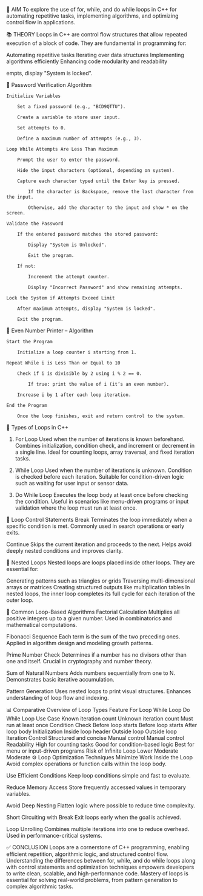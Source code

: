 🎯 AIM
To explore the use of for, while, and do while loops in C++ for automating repetitive tasks, implementing algorithms, and optimizing control flow in applications.

📚 THEORY
Loops in C++ are control flow structures that allow repeated execution of a block of code. They are fundamental in programming for:

Automating repetitive tasks
Iterating over data structures
Implementing algorithms efficiently
Enhancing code modularity and readability

empts, display "System is locked".

🔐 Password Verification Algorithm

    Initialize Variables

        Set a fixed password (e.g., "BCD9QTTU").

        Create a variable to store user input.

        Set attempts to 0.

        Define a maximum number of attempts (e.g., 3).

    Loop While Attempts Are Less Than Maximum

        Prompt the user to enter the password.

        Hide the input characters (optional, depending on system).

        Capture each character typed until the Enter key is pressed.

            If the character is Backspace, remove the last character from the input.

            Otherwise, add the character to the input and show * on the screen.

    Validate the Password

        If the entered password matches the stored password:

            Display "System is Unlocked".

            Exit the program.

        If not:

            Increment the attempt counter.

            Display "Incorrect Password" and show remaining attempts.

    Lock the System if Attempts Exceed Limit

        After maximum attempts, display "System is locked".

        Exit the program.

 🔢 Even Number Printer – Algorithm

    Start the Program

        Initialize a loop counter i starting from 1.

    Repeat While i is Less Than or Equal to 10

        Check if i is divisible by 2 using i % 2 == 0.

            If true: print the value of i (it’s an even number).

        Increase i by 1 after each loop iteration.

    End the Program

        Once the loop finishes, exit and return control to the system.
        
🔄 Types of Loops in C++
1. For Loop
Used when the number of iterations is known beforehand.
Combines initialization, condition check, and increment or decrement in a single line.
Ideal for counting loops, array traversal, and fixed iteration tasks.

2. While Loop
Used when the number of iterations is unknown.
Condition is checked before each iteration.
Suitable for condition-driven logic such as waiting for user input or sensor data.

3. Do While Loop
Executes the loop body at least once before checking the condition.
Useful in scenarios like menu-driven programs or input validation where the loop must run at least once.

🧭 Loop Control Statements
Break
Terminates the loop immediately when a specific condition is met.
Commonly used in search operations or early exits.

Continue
Skips the current iteration and proceeds to the next.
Helps avoid deeply nested conditions and improves clarity.

🔁 Nested Loops
Nested loops are loops placed inside other loops. They are essential for:

Generating patterns such as triangles or grids
Traversing multi-dimensional arrays or matrices
Creating structured outputs like multiplication tables
In nested loops, the inner loop completes its full cycle for each iteration of the outer loop.

🧠 Common Loop-Based Algorithms
Factorial Calculation
Multiplies all positive integers up to a given number.
Used in combinatorics and mathematical computations.

Fibonacci Sequence
Each term is the sum of the two preceding ones.
Applied in algorithm design and modeling growth patterns.

Prime Number Check
Determines if a number has no divisors other than one and itself.
Crucial in cryptography and number theory.

Sum of Natural Numbers
Adds numbers sequentially from one to N.
Demonstrates basic iterative accumulation.

Pattern Generation
Uses nested loops to print visual structures.
Enhances understanding of loop flow and indexing.

📊 Comparative Overview of Loop Types
Feature	For Loop	While Loop	Do While Loop
Use Case	Known iteration count	Unknown iteration count	Must run at least once
Condition Check	Before loop starts	Before loop starts	After loop body
Initialization	Inside loop header	Outside loop	Outside loop
Iteration Control	Structured and concise	Manual control	Manual control
Readability	High for counting tasks	Good for condition-based logic	Best for menu or input-driven programs
Risk of Infinite Loop	Lower	Moderate	Moderate
⚙️ Loop Optimization Techniques
Minimize Work Inside the Loop
Avoid complex operations or function calls within the loop body.

Use Efficient Conditions
Keep loop conditions simple and fast to evaluate.

Reduce Memory Access
Store frequently accessed values in temporary variables.

Avoid Deep Nesting
Flatten logic where possible to reduce time complexity.

Short Circuiting with Break
Exit loops early when the goal is achieved.

Loop Unrolling
Combines multiple iterations into one to reduce overhead.
Used in performance-critical systems.

✅ CONCLUSION
Loops are a cornerstone of C++ programming, enabling efficient repetition, algorithmic logic, and structured control flow. Understanding the differences between for, while, and do while loops along with control statements and optimization techniques empowers developers to write clean, scalable, and high-performance code. Mastery of loops is essential for solving real-world problems, from pattern generation to complex algorithmic tasks.
